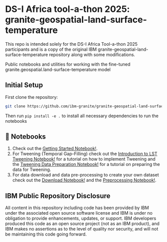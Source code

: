 # DS-I Africa tool-a-thon 2025: granite-geospatial-land-surface-temperature

This repo is intended solely for the DS-I Africa Tool-a-thon 2025 participants and is a copy of the original IBM granite-geospatial-land-surface-temperature repository along with some modifications.

Public notebooks and utilities for working with the fine-tuned granite.geospatial.land-surface-temperature model

## Initial Setup

First clone the repository:

```sh
git clone https://github.com/ibm-granite/granite-geospatial-land-surface-temperature
```

Then run `pip install -e .` to install all necessary dependencies to run the notebooks

## 📕 Notebooks

1. Check out the [Getting Started Notebook!](https://github.com/ibm-granite/granite-geospatial-land-surface-temperature/blob/main/notebooks/1_getting_started.ipynb).
2. For Tweening (Temporal Gap-Filling) check out the [Introduction to LST Tweening Notebook!](https://github.com/ibm-granite/granite-geospatial-land-surface-temperature/blob/main/notebooks/2_introduction_to_LST_Tweening.ipynb) for a tutorial on how to implement Tweening and the [Tweening Data Preparation Notebook!](https://github.com/ibm-granite/granite-geospatial-land-surface-temperature/blob/main/notebooks/3_tweening_data_preparation.ipynb) for a tutorial on preparing the data for Tweening.
3. For data download and data pre-processing to create your own dataset check out the [Download Notebook!](https://github.com/ibm-granite/granite-geospatial-land-surface-temperature/blob/main/notebooks/4_download_data.ipynb) and the [Preprocessing Notebook!](https://github.com/ibm-granite/granite-geospatial-land-surface-temperature/blob/main/notebooks/5_preprocess_data.ipynb).


## IBM Public Repository Disclosure

All content in this repository including code has been provided by IBM under the associated open source software license and IBM is under no obligation to provide enhancements, updates, or support. IBM developers produced this code as an open source project (not as an IBM product), and IBM makes no assertions as to the level of quality nor security, and will not be maintaining this code going forward.
